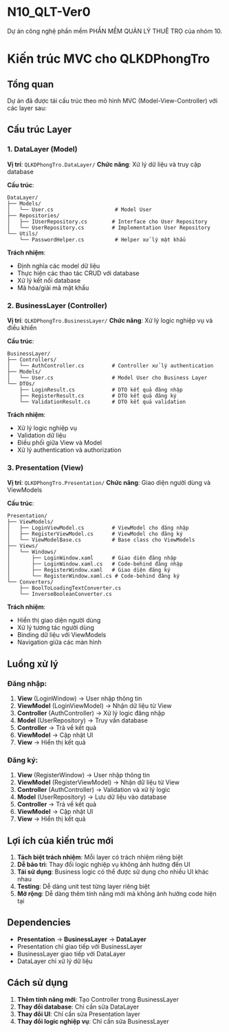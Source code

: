 # N10_QLT-Ver0
Dự án công nghệ phần mềm PHẦN MỀM QUẢN LÝ THUÊ TRỌ của nhóm 10.

# Kiến trúc MVC cho QLKDPhongTro

## Tổng quan
Dự án đã được tái cấu trúc theo mô hình MVC (Model-View-Controller) với các layer sau:

## Cấu trúc Layer

### 1. DataLayer (Model)
**Vị trí**: `QLKDPhongTro.DataLayer/`
**Chức năng**: Xử lý dữ liệu và truy cập database

**Cấu trúc**:
```
DataLayer/
├── Models/
│   └── User.cs                    # Model User
├── Repositories/
│   ├── IUserRepository.cs        # Interface cho User Repository
│   └── UserRepository.cs         # Implementation User Repository
└── Utils/
    └── PasswordHelper.cs          # Helper xử lý mật khẩu
```

**Trách nhiệm**:
- Định nghĩa các model dữ liệu
- Thực hiện các thao tác CRUD với database
- Xử lý kết nối database
- Mã hóa/giải mã mật khẩu

### 2. BusinessLayer (Controller)
**Vị trí**: `QLKDPhongTro.BusinessLayer/`
**Chức năng**: Xử lý logic nghiệp vụ và điều khiển

**Cấu trúc**:
```
BusinessLayer/
├── Controllers/
│   └── AuthController.cs         # Controller xử lý authentication
├── Models/
│   └── User.cs                   # Model User cho Business Layer
└── DTOs/
    ├── LoginResult.cs            # DTO kết quả đăng nhập
    ├── RegisterResult.cs         # DTO kết quả đăng ký
    └── ValidationResult.cs       # DTO kết quả validation
```

**Trách nhiệm**:
- Xử lý logic nghiệp vụ
- Validation dữ liệu
- Điều phối giữa View và Model
- Xử lý authentication và authorization

### 3. Presentation (View)
**Vị trí**: `QLKDPhongTro.Presentation/`
**Chức năng**: Giao diện người dùng và ViewModels

**Cấu trúc**:
```
Presentation/
├── ViewModels/
│   ├── LoginViewModel.cs         # ViewModel cho đăng nhập
│   ├── RegisterViewModel.cs      # ViewModel cho đăng ký
│   └── ViewModelBase.cs          # Base class cho ViewModels
├── Views/
│   └── Windows/
│       ├── LoginWindow.xaml      # Giao diện đăng nhập
│       ├── LoginWindow.xaml.cs   # Code-behind đăng nhập
│       ├── RegisterWindow.xaml   # Giao diện đăng ký
│       └── RegisterWindow.xaml.cs # Code-behind đăng ký
└── Converters/
    ├── BoolToLoadingTextConverter.cs
    └── InverseBooleanConverter.cs
```

**Trách nhiệm**:
- Hiển thị giao diện người dùng
- Xử lý tương tác người dùng
- Binding dữ liệu với ViewModels
- Navigation giữa các màn hình

## Luồng xử lý

### Đăng nhập:
1. **View** (LoginWindow) → User nhập thông tin
2. **ViewModel** (LoginViewModel) → Nhận dữ liệu từ View
3. **Controller** (AuthController) → Xử lý logic đăng nhập
4. **Model** (UserRepository) → Truy vấn database
5. **Controller** → Trả về kết quả
6. **ViewModel** → Cập nhật UI
7. **View** → Hiển thị kết quả

### Đăng ký:
1. **View** (RegisterWindow) → User nhập thông tin
2. **ViewModel** (RegisterViewModel) → Nhận dữ liệu từ View
3. **Controller** (AuthController) → Validation và xử lý logic
4. **Model** (UserRepository) → Lưu dữ liệu vào database
5. **Controller** → Trả về kết quả
6. **ViewModel** → Cập nhật UI
7. **View** → Hiển thị kết quả

## Lợi ích của kiến trúc mới

1. **Tách biệt trách nhiệm**: Mỗi layer có trách nhiệm riêng biệt
2. **Dễ bảo trì**: Thay đổi logic nghiệp vụ không ảnh hưởng đến UI
3. **Tái sử dụng**: Business logic có thể được sử dụng cho nhiều UI khác nhau
4. **Testing**: Dễ dàng unit test từng layer riêng biệt
5. **Mở rộng**: Dễ dàng thêm tính năng mới mà không ảnh hưởng code hiện tại

## Dependencies

- **Presentation** → **BusinessLayer** → **DataLayer**
- Presentation chỉ giao tiếp với BusinessLayer
- BusinessLayer giao tiếp với DataLayer
- DataLayer chỉ xử lý dữ liệu

## Cách sử dụng

1. **Thêm tính năng mới**: Tạo Controller trong BusinessLayer
2. **Thay đổi database**: Chỉ cần sửa DataLayer
3. **Thay đổi UI**: Chỉ cần sửa Presentation layer
4. **Thay đổi logic nghiệp vụ**: Chỉ cần sửa BusinessLayer
